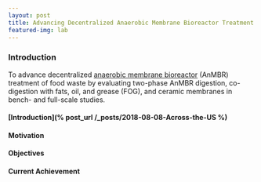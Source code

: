 ```yaml
---
layout: post
title: Advancing Decentralized Anaerobic Membrane Bioreactor Treatment of Food Waste
featured-img: lab
---
```

### Introduction
To advance decentralized [anaerobic membrane bioreactor](https://en.wikipedia.org/wiki/Anaerobic_membrane_bioreactor) (AnMBR) treatment of food waste by evaluating two-phase AnMBR digestion, co-digestion with fats, oil, and grease (FOG), and ceramic membranes in bench- and full-scale studies.

#### [Introduction](% post_url /_posts/2018-08-08-Across-the-US %)


#### Motivation

#### Objectives

#### Current Achievement
